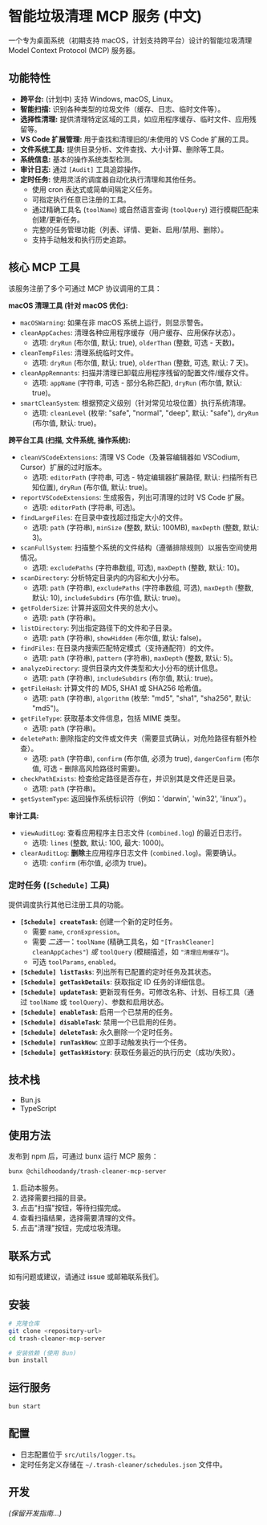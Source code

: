 # 智能垃圾清理 MCP 服务 (中文)

一个专为桌面系统（初期支持 macOS，计划支持跨平台）设计的智能垃圾清理 Model Context Protocol (MCP) 服务器。

## 功能特性

*   **跨平台:** (计划中) 支持 Windows, macOS, Linux。
*   **智能扫描:** 识别各种类型的垃圾文件（缓存、日志、临时文件等）。
*   **选择性清理:** 提供清理特定区域的工具，如应用程序缓存、临时文件、应用残留等。
*   **VS Code 扩展管理:** 用于查找和清理旧的/未使用的 VS Code 扩展的工具。
*   **文件系统工具:** 提供目录分析、文件查找、大小计算、删除等工具。
*   **系统信息:** 基本的操作系统类型检测。
*   **审计日志:** 通过 `[Audit]` 工具追踪操作。
*   **定时任务:** 使用灵活的调度器自动化执行清理和其他任务。
    *   使用 cron 表达式或简单间隔定义任务。
    *   可指定执行任意已注册的工具。
    *   通过精确工具名 (`toolName`) 或自然语言查询 (`toolQuery`) 进行模糊匹配来创建/更新任务。
    *   完整的任务管理功能（列表、详情、更新、启用/禁用、删除）。
    *   支持手动触发和执行历史追踪。

## 核心 MCP 工具

该服务注册了多个可通过 MCP 协议调用的工具：

**macOS 清理工具 (针对 macOS 优化):**
*   `macOSWarning`: 如果在非 macOS 系统上运行，则显示警告。
*   `cleanAppCaches`: 清理各种应用程序缓存（用户缓存、应用保存状态）。
    *   选项: `dryRun` (布尔值, 默认: true), `olderThan` (整数, 可选 - 天数)。
*   `cleanTempFiles`: 清理系统临时文件。
    *   选项: `dryRun` (布尔值, 默认: true), `olderThan` (整数, 可选, 默认: 7 天)。
*   `cleanAppRemnants`: 扫描并清理已卸载应用程序残留的配置文件/缓存文件。
    *   选项: `appName` (字符串, 可选 - 部分名称匹配), `dryRun` (布尔值, 默认: true)。
*   `smartCleanSystem`: 根据预定义级别（针对常见垃圾位置）执行系统清理。
    *   选项: `cleanLevel` (枚举: "safe", "normal", "deep", 默认: "safe"), `dryRun` (布尔值, 默认: true)。

**跨平台工具 (扫描, 文件系统, 操作系统):**
*   `cleanVSCodeExtensions`: 清理 VS Code（及兼容编辑器如 VSCodium, Cursor）扩展的过时版本。
    *   选项: `editorPath` (字符串, 可选 - 特定编辑器扩展路径, 默认: 扫描所有已知位置), `dryRun` (布尔值, 默认: true)。
*   `reportVSCodeExtensions`: 生成报告，列出可清理的过时 VS Code 扩展。
    *   选项: `editorPath` (字符串, 可选)。
*   `findLargeFiles`: 在目录中查找超过指定大小的文件。
    *   选项: `path` (字符串), `minSize` (整数, 默认: 100MB), `maxDepth` (整数, 默认: 3)。
*   `scanFullSystem`: 扫描整个系统的文件结构（遵循排除规则）以报告空间使用情况。
    *   选项: `excludePaths` (字符串数组, 可选), `maxDepth` (整数, 默认: 10)。
*   `scanDirectory`: 分析特定目录内的内容和大小分布。
    *   选项: `path` (字符串), `excludePaths` (字符串数组, 可选), `maxDepth` (整数, 默认: 10), `includeSubdirs` (布尔值, 默认: true)。
*   `getFolderSize`: 计算并返回文件夹的总大小。
    *   选项: `path` (字符串)。
*   `listDirectory`: 列出指定路径下的文件和子目录。
    *   选项: `path` (字符串), `showHidden` (布尔值, 默认: false)。
*   `findFiles`: 在目录内搜索匹配特定模式（支持通配符）的文件。
    *   选项: `path` (字符串), `pattern` (字符串), `maxDepth` (整数, 默认: 5)。
*   `analyzeDirectory`: 提供目录内文件类型和大小分布的统计信息。
    *   选项: `path` (字符串), `includeSubdirs` (布尔值, 默认: true)。
*   `getFileHash`: 计算文件的 MD5, SHA1 或 SHA256 哈希值。
    *   选项: `path` (字符串), `algorithm` (枚举: "md5", "sha1", "sha256", 默认: "md5")。
*   `getFileType`: 获取基本文件信息，包括 MIME 类型。
    *   选项: `path` (字符串)。
*   `deletePath`: 删除指定的文件或文件夹（需要显式确认，对危险路径有额外检查）。
    *   选项: `path` (字符串), `confirm` (布尔值, 必须为 true), `dangerConfirm` (布尔值, 可选 - 删除高风险路径时需要)。
*   `checkPathExists`: 检查给定路径是否存在，并识别其是文件还是目录。
    *   选项: `path` (字符串)。
*   `getSystemType`: 返回操作系统标识符（例如：'darwin', 'win32', 'linux'）。

**审计工具:**
*   `viewAuditLog`: 查看应用程序主日志文件 (`combined.log`) 的最近日志行。
    *   选项: `lines` (整数, 默认: 100, 最大: 1000)。
*   `clearAuditLog`: **删除**主应用程序日志文件 (`combined.log`)。需要确认。
    *   选项: `confirm` (布尔值, 必须为 true)。

### 定时任务 (`[Schedule]` 工具)

提供调度执行其他已注册工具的功能。

*   **`[Schedule] createTask`**: 创建一个新的定时任务。
    *   需要 `name`, `cronExpression`。
    *   需要 *二选一*：`toolName` (精确工具名，如 `"[TrashCleaner] cleanAppCaches"`) *或* `toolQuery` (模糊描述，如 `"清理应用缓存"`)。
    *   可选 `toolParams`, `enabled`。
*   **`[Schedule] listTasks`**: 列出所有已配置的定时任务及其状态。
*   **`[Schedule] getTaskDetails`**: 获取指定 ID 任务的详细信息。
*   **`[Schedule] updateTask`**: 更新现有任务。可修改名称、计划、目标工具（通过 `toolName` 或 `toolQuery`）、参数和启用状态。
*   **`[Schedule] enableTask`**: 启用一个已禁用的任务。
*   **`[Schedule] disableTask`**: 禁用一个已启用的任务。
*   **`[Schedule] deleteTask`**: 永久删除一个定时任务。
*   **`[Schedule] runTaskNow`**: 立即手动触发执行一个任务。
*   **`[Schedule] getTaskHistory`**: 获取任务最近的执行历史（成功/失败）。

## 技术栈
- Bun.js
- TypeScript

## 使用方法
发布到 npm 后，可通过 bunx 运行 MCP 服务：

```sh
bunx @childhoodandy/trash-cleaner-mcp-server
```

1. 启动本服务。
2. 选择需要扫描的目录。
3. 点击"扫描"按钮，等待扫描完成。
4. 查看扫描结果，选择需要清理的文件。
5. 点击"清理"按钮，完成垃圾清理。

## 联系方式
如有问题或建议，请通过 issue 或邮箱联系我们。

## 安装

```bash
# 克隆仓库
git clone <repository-url>
cd trash-cleaner-mcp-server

# 安装依赖 (使用 Bun)
bun install
```

## 运行服务

```bash
bun start
```

## 配置

*   日志配置位于 `src/utils/logger.ts`。
*   定时任务定义存储在 `~/.trash-cleaner/schedules.json` 文件中。

## 开发

*(保留开发指南...)* 